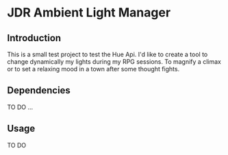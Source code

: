 # JDR Ambient Light Manager

## Introduction 
This is a small test project to test the Hue Api. 
I'd like to create a tool to change dynamically my lights during my RPG sessions. 
To magnify a climax or to set a relaxing mood in a town after some thought fights.

## Dependencies
TO DO ...
## Usage
TO DO 
